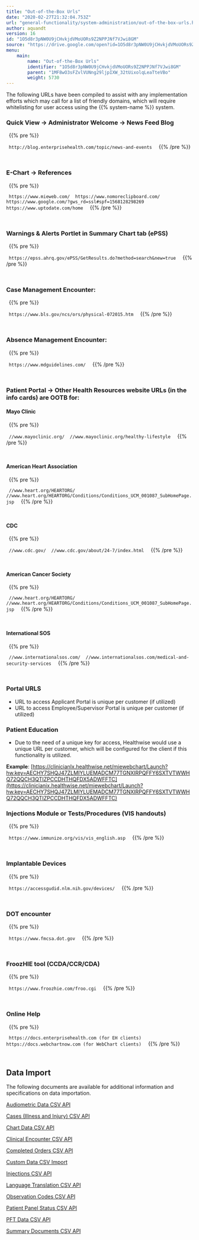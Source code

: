 ```yaml
---
title: "Out-of-the-Box Urls"
date: "2020-02-27T21:32:04.753Z"
url: "general-functionality/system-administration/out-of-the-box-urls.html"
author: aquandt
version: 16
id: "1O5d8r3pNW0U9jCHvkjdVMoUORs9Z2NPPJNf7VJwi8GM"
source: "https://drive.google.com/open?id=1O5d8r3pNW0U9jCHvkjdVMoUORs9Z2NPPJNf7VJwi8GM"
menu:
    main:
        name: "Out-of-the-Box Urls"
        identifier: "1O5d8r3pNW0U9jCHvkjdVMoUORs9Z2NPPJNf7VJwi8GM"
        parent: "1MF8wO3sFZvlVUNng29ljpIXW_32tUixolqLeaTteVBo"
        weight: 5730
---
```

The following URLs have been compiled to assist with any implementation efforts which may call for a list of friendly domains, which will require whitelisting for user access using the {{% system-name %}} system. 

### Quick View → Administrator Welcome → News Feed Blog



` `{{% pre %}}

`  http://blog.enterprisehealth.com/topic/news-and-events 
`
` `{{% /pre %}}


`  
`
### E-Chart → References



` `{{% pre %}}

`  https://www.mieweb.com/  https://www.nomoreclipboard.com/  https://www.google.com/?gws_rd=ssl#spf=1568128298269  https://www.uptodate.com/home 
`
` `{{% /pre %}}


`  
`
### Warnings & Alerts Portlet in Summary Chart tab (ePSS)



` `{{% pre %}}

`  https://epss.ahrq.gov/ePSS/GetResults.do?method=search&new=true 
`
` `{{% /pre %}}


`  
`
### Case Management Encounter:



` `{{% pre %}}

`  https://www.bls.gov/ncs/ors/physical-072015.htm 
`
` `{{% /pre %}}


`  
`
### Absence Management Encounter:



` `{{% pre %}}

`  https://www.mdguidelines.com/ 
`
` `{{% /pre %}}


`  
`
### Patient Portal → Other Health Resources website URLs (in the info cards) are OOTB for:

#### Mayo Clinic



` `{{% pre %}}

`  //www.mayoclinic.org/  //www.mayoclinic.org/healthy-lifestyle 
`
` `{{% /pre %}}


`  
`
#### American Heart Association



` `{{% pre %}}

`  //www.heart.org/HEARTORG/  //www.heart.org/HEARTORG/Conditions/Conditions_UCM_001087_SubHomePage.jsp 
`
` `{{% /pre %}}


`  
`
#### CDC



` `{{% pre %}}

`  //www.cdc.gov/  //www.cdc.gov/about/24-7/index.html 
`
` `{{% /pre %}}


`  
`
#### American Cancer Society



` `{{% pre %}}

`  //www.heart.org/HEARTORG/  //www.heart.org/HEARTORG/Conditions/Conditions_UCM_001087_SubHomePage.jsp 
`
` `{{% /pre %}}


`  
`
#### International SOS



` `{{% pre %}}

`  //www.internationalsos.com/  //www.internationalsos.com/medical-and-security-services 
`
` `{{% /pre %}}


`  
`
### Portal URLS

* URL to access Applicant Portal is unique per customer (if utilized)
* URL to access Employee/Supervisor Portal is unique per customer (if utilized)

### Patient Education

* Due to the need of a unique key for access, Healthwise would use a unique URL per customer, which will be configured for the client if this functionality is utilized. 

**Example**: [https://clinicianIx.healthwise.net/miewebchart/Launch?hw.key=AECHY7SHQJ47ZLMIYLUEMADCM77TGNXIRPQFFY6SXTVTWWHQ72QQCH3QTIZPCCDHTHQFDX5ADWFFTC](https://clinicianix.healthwise.net/miewebchart/Launch?hw.key=AECHY7SHQJ47ZLMIYLUEMADCM77TGNXIRPQFFY6SXTVTWWHQ72QQCH3QTIZPCCDHTHQFDX5ADWFFTC)

### Injections Module or Tests/Procedures (VIS handouts)



` `{{% pre %}}

`  https://www.immunize.org/vis/vis_english.asp 
`
` `{{% /pre %}}


`  
`
### Implantable Devices



` `{{% pre %}}

`  https://accessgudid.nlm.nih.gov/devices/ 
`
` `{{% /pre %}}


`  
`
### DOT encounter



` `{{% pre %}}

`  https://www.fmcsa.dot.gov 
`
` `{{% /pre %}}


`  
`
### FroozHIE tool (CCDA/CCR/CDA)



` `{{% pre %}}

`  https://www.froozhie.com/froo.cgi 
`
` `{{% /pre %}}


`  
`
### Online Help



` `{{% pre %}}

`  https://docs.enterprisehealth.com (for EH clients)  https://docs.webchartnow.com (for WebChart clients) 
`
` `{{% /pre %}}


`  
`
## Data Import 

The following documents are available for additional information and specifications on data importation.

[Audiometric Data CSV API](data-migration/create-audiometric-data-file-for-import.html) 

[Cases (Illness and Injury) CSV API](data-migration/lost-time-import-tool.html)

[Chart Data CSV API](https://docs.google.com/document/d/1lWY5sUx7y3qgIdu5wKcXkK8tzEAAN9fQa0IXwU_40gw/pub)

[Clinical Encounter CSV API](data-migration/clinical-encounter-csv-api.html)

[Completed Orders CSV API](data-migration/completed-orders-import-tool.html)

[Custom Data CSV Import](data-migration/data-migration-file-format-standard.html)

[Injections CSV API](data-migration/injections-csv-api.html)

[Language Translation CSV API](data-migration/create-language-translation-file-for-import.html)

[Observation Codes CSV API](data-migration/observation-codes-csv-api.html)

[Patient Panel Status CSV API](data-migration/panel-status-import.html)

[PFT Data CSV API](data-migration/create-pft-data-file-for-import.html)

[Summary Documents CSV API](data-migration/summary-documents-csv-api.html)

